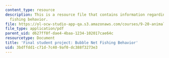 ```yaml
---
content_type: resource
description: This is a resource file that contains information regarding bubble net
  fishing behavior.
file: https://ol-ocw-studio-app-qa.s3.amazonaws.com/courses/9-20-animal-behavior-fall-2013/3bdffdd1c71d7c409af0dc388f3273e3_MIT9_20F13_Anonymous.pdf
file_type: application/pdf
parent_uid: d627ff0f-dae4-4baa-1234-102017cae64c
resourcetype: Document
title: 'Final student project: Bubble Net Fishing Behavior'
uid: 3bdffdd1-c71d-7c40-9af0-dc388f3273e3
---
```

